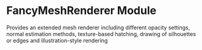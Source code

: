 # FancyMeshRenderer Module

Provides an extended mesh renderer including different opacity settings, normal estimation methods, texture-based hatching, drawing of silhouettes or edges and illustration-style rendering 
